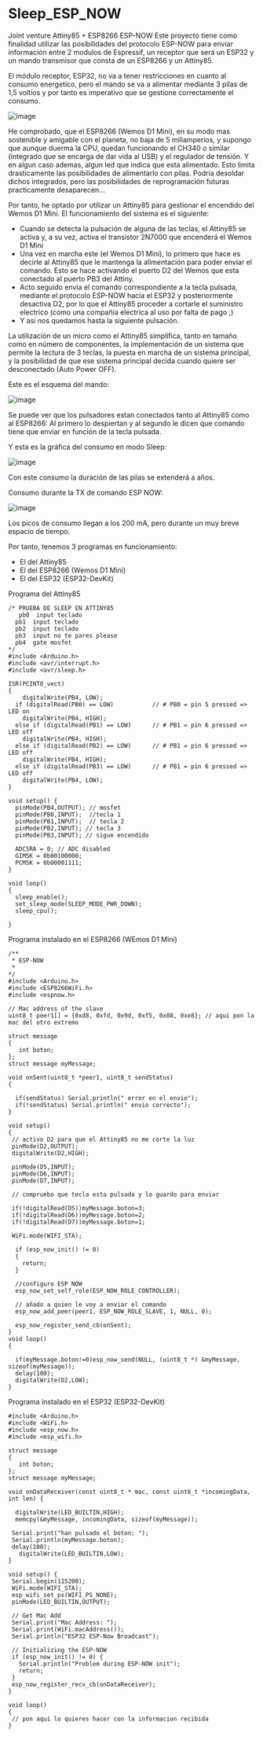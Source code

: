 # Sleep_ESP_NOW
Joint venture  Attiny85 + ESP8266 ESP-NOW
Este proyecto tiene como finalidad utilizar las posibilidades del protocolo ESP-NOW para enviar información entre 2 modulos de Espressif, un receptor que será un ESP32 y un mando transmisor que consta de un ESP8266 y un Attiny85.

El módulo receptor, ESP32, no va a tener restricciones en cuanto al consumo energetico, pero el mando se va a alimentar mediante 3 pilas de 1,5 voltios y por tanto es imperativo que se gestione correctamente el consumo.

![image](https://github.com/redmilenium/Sleep_ESP_NOW/assets/48222471/fad429e5-4689-4e93-8c0e-9ef0d2e2f253)


He comprobado, que el ESP8266 (Wemos D1 Mini), en su modo mas sostenible y amigable con el planeta, no baja de 5 miliamperios, y supongo que aunque duerma la CPU, quedan funcionando el CH340 o similar  (integrado que se encarga de dar vida al USB) y el regulador de tensión. Y en algun caso ademas, algun led que indica que esta alimentado.
Esto limita drasticamente las posibilidades de alimentarlo con pilas.
Podría desoldar dichos integrados, pero las posibilidades de reprogramación futuras practicamente desaparecen...

Por tanto, he optado por utilizar un Attiny85 para gestionar el encendido del Wemos D1 Mini.
El funcionamiento del sistema es el siguiente: 
- Cuando se detecta la pulsación de alguna de las teclas, el Attiny85 se activa y, a su vez, activa el transistor 2N7000 que encenderá el Wemos D1 Mini
- Una vez en marcha este (el Wemos D1 Mini),  lo primero que hace es decirle al Attiny85 que le mantenga la alimentación para poder enviar el comando. Esto se hace activando el puerto D2 del Wemos que esta conectado al puerto PB3 del Attiny.
- Acto seguido envia el comando correspondiente a la tecla pulsada, mediante el protocolo ESP-NOW hacia el ESP32 y posteriormente desactiva D2, por lo que el Attiny85 proceder a cortarle el suministro electrico (como una compañia electrica al uso por falta de pago ;)
- Y asi nos quedamos hasta la siguiente pulsación.

La utilización de un micro como el Attiny85 simplifica, tanto en tamaño como en número de componentes, la implementación de un sistema que permite la lectura de 3 teclas, la puesta en marcha de un sistema principal, y la posibilidad de que ese sistema principal decida cuando quiere ser desconectado (Auto Power OFF). 

Este es el esquema del mando:

![image](https://github.com/redmilenium/Sleep_ESP_NOW/assets/48222471/edce0c1c-96fc-484a-8513-eee2198969b2)

Se puede ver que los pulsadores estan conectados tanto al Attiny85 como al ESP8266: Al primero lo despiertan y al segundo le dicen que comando tiene que enviar en función de la tecla pulsada.

Y esta es la gráfica del consumo en modo Sleep:

![image](https://github.com/redmilenium/Sleep_ESP_NOW/assets/48222471/666f8815-a606-4857-ac3a-49e6ca002ea4)

Con este consumo la duración de las pilas se extenderá a años.

Consumo durante la TX de comando ESP NOW:

![image](https://github.com/redmilenium/Sleep_ESP_NOW/assets/48222471/7cd5b9cb-edff-48c3-9996-445df605089b)

Los picos de consumo llegan a los 200 mA, pero durante un muy breve espacio de tiempo.

Por tanto, tenemos 3 programas en funcionamiento:
- El del Attiny85
- El del ESP8266 (Wemos D1 Mini)
- El del ESP32 (ESP32-DevKit)

Programa del Attiny85

```
/* PRUEBA DE SLEEP EN ATTINY85
   pb0  input teclado
  pb1  input teclado 
  pb2  input teclado
  pb3  input no te pares please
  pb4  gate mosfet
*/
#include <Arduino.h>
#include <avr/interrupt.h>
#include <avr/sleep.h>

ISR(PCINT0_vect) 
{
    digitalWrite(PB4, LOW);
  if (digitalRead(PB0) == LOW)           // # PB0 = pin 5 pressed => LED on
    digitalWrite(PB4, HIGH);
  else if (digitalRead(PB1) == LOW)      // # PB1 = pin 6 pressed => LED off
    digitalWrite(PB4, HIGH);
  else if (digitalRead(PB2) == LOW)      // # PB1 = pin 6 pressed => LED off
    digitalWrite(PB4, HIGH);
  else if (digitalRead(PB3) == LOW)      // # PB1 = pin 6 pressed => LED off
    digitalWrite(PB4, LOW);
}

void setup() {  
  pinMode(PB4,OUTPUT); // mosfet
  pinMode(PB0,INPUT);  //tecla 1
  pinMode(PB1,INPUT);  // tecla 2
  pinMode(PB2,INPUT); // tecla 3
  pinMode(PB3,INPUT); // sigue encendido

  ADCSRA = 0; // ADC disabled
  GIMSK = 0b00100000;  
  PCMSK = 0b00001111;  
} 

void loop() 
{
  sleep_enable();
  set_sleep_mode(SLEEP_MODE_PWR_DOWN);  
  sleep_cpu(); 
 
}

```

Programa instalado en el ESP8266 (WEmos D1 Mini)

```
/**
 * ESP-NOW
 * 
*/
#include <Arduino.h>
#include <ESP8266WiFi.h>
#include <espnow.h>

// Mac address of the slave
uint8_t peer1[] = {0xd8, 0xfd, 0x9d, 0xf5, 0x08, 0xe8}; // aqui pon la mac del otro extremo

struct message 
{
   int boton;
};
struct message myMessage;

void onSent(uint8_t *peer1, uint8_t sendStatus) 
{

  if(sendStatus) Serial.println(" error en el envio");
  if(!sendStatus) Serial.println(" envio correcto");
}

void setup() 
{
 // activo D2 para que el Attiny85 no me corte la luz
 pinMode(D2,OUTPUT);
 digitalWrite(D2,HIGH);
 
 pinMode(D5,INPUT);
 pinMode(D6,INPUT);
 pinMode(D7,INPUT);
 
 // compruebo que tecla esta pulsada y lo guardo para enviar
 
 if(!digitalRead(D5))myMessage.boton=3;
 if(!digitalRead(D6))myMessage.boton=2;
 if(!digitalRead(D7))myMessage.boton=1;

 WiFi.mode(WIFI_STA);

  if (esp_now_init() != 0) 
  {
    return;
  }
  
  //configuro ESP NOW 
  esp_now_set_self_role(ESP_NOW_ROLE_CONTROLLER);
  
  // añado a quien le voy a enviar el comando
  esp_now_add_peer(peer1, ESP_NOW_ROLE_SLAVE, 1, NULL, 0);
 
  esp_now_register_send_cb(onSent);
}
void loop() 
{

  if(myMessage.boton!=0)esp_now_send(NULL, (uint8_t *) &myMessage, sizeof(myMessage));
  delay(100);
  digitalWrite(D2,LOW);
}

```
Programa instalado en el ESP32 (ESP32-DevKit)

```
#include <Arduino.h>
#include <WiFi.h>
#include <esp_now.h>
#include <esp_wifi.h>
 
struct message 
{
   int boton;
};
struct message myMessage;
 
void onDataReceiver(const uint8_t * mac, const uint8_t *incomingData, int len) {

  digitalWrite(LED_BUILTIN,HIGH);
  memcpy(&myMessage, incomingData, sizeof(myMessage));

 Serial.print("han pulsado el boton: ");
 Serial.println(myMessage.boton);
 delay(100);
   digitalWrite(LED_BUILTIN,LOW);
}
 
void setup() {
 Serial.begin(115200);
 WiFi.mode(WIFI_STA);
 esp_wifi_set_ps(WIFI_PS_NONE);
 pinMode(LED_BUILTIN,OUTPUT);
 
 // Get Mac Add
 Serial.print("Mac Address: ");
 Serial.print(WiFi.macAddress());
 Serial.println("ESP32 ESP-Now Broadcast");
 
 // Initializing the ESP-NOW
 if (esp_now_init() != 0) {
   Serial.println("Problem during ESP-NOW init");
   return;
 }
 esp_now_register_recv_cb(onDataReceiver);
}
 
void loop() 
{
 // pon aqui lo quieres hacer con la informacion recibida
}

```
